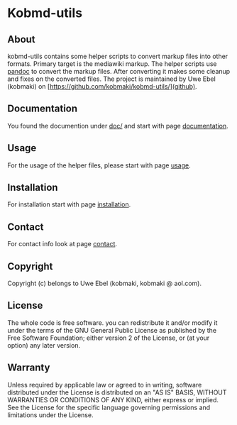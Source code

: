 # Kobmd-utils

## About

kobmd-utils contains some helper scripts to convert markup files into other formats. Primary target is the mediawiki markup. The helper scripts use [pandoc](http://pandoc.org) to convert the markup files.  After converting it makes some cleanup and fixes on the converted files. The project is maintained by Uwe Ebel (kobmaki) on [https://github.com/kobmaki/kobmd-utils/](github).


## Documentation

You found the documention under [doc/](doc/) and start with page [documentation](doc/00-A-documentation.md).

## Usage

For the usage of the helper files, please start with page [usage](doc/40-A-usage.md).

## Installation

For installation start with page [installation](doc/00-B-installation.md).

## Contact
For contact info look at page [contact](doc/00-D-contact.md).

## Copyright

Copyright (c) belongs to Uwe Ebel (kobmaki, kobmaki @ aol.com).

## License

The whole code is free software. you can redistribute it and/or modify it under the terms of the GNU General Public License as published by the Free Software Foundation; either version 2 of the License, or (at your option) any later version.

## Warranty
Unless required by applicable law or agreed to in writing, software distributed under the License is distributed on an "AS IS" BASIS, WITHOUT WARRANTIES OR CONDITIONS OF ANY KIND, either express or implied. See the License for the specific language governing permissions and limitations under the License.

